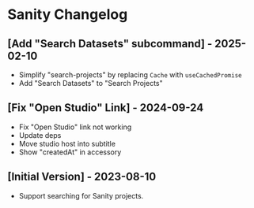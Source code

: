 # Sanity Changelog

## [Add "Search Datasets" subcommand] - 2025-02-10

- Simplify "search-projects" by replacing `Cache` with `useCachedPromise`
- Add "Search Datasets" to "Search Projects"

## [Fix "Open Studio" Link] - 2024-09-24

- Fix "Open Studio" link not working
- Update deps
- Move studio host into subtitle
- Show "createdAt" in accessory

## [Initial Version] - 2023-08-10

- Support searching for Sanity projects.
